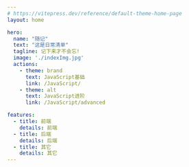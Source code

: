 ```yaml
---
# https://vitepress.dev/reference/default-theme-home-page
layout: home

hero:
  name: "随记"
  text: "这是日常清单"
  tagline: 记下来才不会忘!
  image: './indexImg.jpg'
  actions:
    - theme: brand
      text: JavaScript基础
      link: /JavaScript/
    - theme: alt
      text: JavaScript进阶
      link: /JavaScript/advanced

features:
  - title: 前端
    details: 前端
  - title: 后端
    details: 后端
  - title: 其它
    details: 其它
---
```


